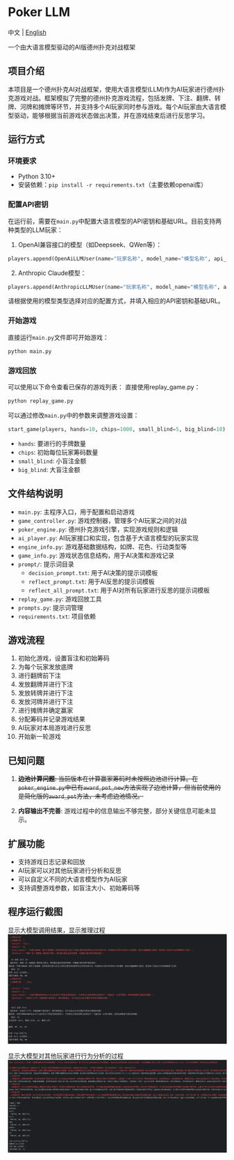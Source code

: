 # Poker LLM

中文 | [English](README_EN.md)

一个由大语言模型驱动的AI版德州扑克对战框架

## 项目介绍

本项目是一个德州扑克AI对战框架，使用大语言模型(LLM)作为AI玩家进行德州扑克游戏对战。框架模拟了完整的德州扑克游戏流程，包括发牌、下注、翻牌、转牌、河牌和摊牌等环节，并支持多个AI玩家同时参与游戏。每个AI玩家由大语言模型驱动，能够根据当前游戏状态做出决策，并在游戏结束后进行反思学习。

## 运行方式

### 环境要求

- Python 3.10+
- 安装依赖：`pip install -r requirements.txt`（主要依赖openai库）

### 配置API密钥

在运行前，需要在`main.py`中配置大语言模型的API密钥和基础URL。目前支持两种类型的LLM玩家：

1. OpenAI兼容接口的模型（如Deepseek、QWen等）：
```python
players.append(OpenAiLLMUser(name="玩家名称", model_name="模型名称", api_key='YOUR_API_KEY', base_url="YOUR_BASE_URL"))
```

2. Anthropic Claude模型：
```python
players.append(AnthropicLLMUser(name="玩家名称", model_name="模型名称", api_key='YOUR_API_KEY', base_url="YOUR_BASE_URL"))
```

请根据使用的模型类型选择对应的配置方式，并填入相应的API密钥和基础URL。

### 开始游戏

直接运行`main.py`文件即可开始游戏：

```bash
python main.py
```

### 游戏回放

可以使用以下命令查看已保存的游戏列表：
直接使用replay_game.py：

```bash
python replay_game.py
```

可以通过修改`main.py`中的参数来调整游戏设置：

```python
start_game(players, hands=10, chips=1000, small_blind=5, big_blind=10)
```

- `hands`: 要进行的手牌数量
- `chips`: 初始每位玩家筹码数量
- `small_blind`: 小盲注金额
- `big_blind`: 大盲注金额

## 文件结构说明

- `main.py`: 主程序入口，用于配置和启动游戏
- `game_controller.py`: 游戏控制器，管理多个AI玩家之间的对战
- `poker_engine.py`: 德州扑克游戏引擎，实现游戏规则和逻辑
- `ai_player.py`: AI玩家接口和实现，包含基于大语言模型的玩家实现
- `engine_info.py`: 游戏基础数据结构，如牌、花色、行动类型等
- `game_info.py`: 游戏状态信息结构，用于AI决策和游戏记录
- `prompt/`: 提示词目录
  - `decision_prompt.txt`: 用于AI决策的提示词模板
  - `reflect_prompt.txt`: 用于AI反思的提示词模板
  - `reflect_all_prompt.txt`: 用于AI对所有玩家进行反思的提示词模板
- `replay_game.py`: 游戏回放工具
- `prompts.py`: 提示词管理
- `requirements.txt`: 项目依赖

## 游戏流程

1. 初始化游戏，设置盲注和初始筹码
2. 为每个玩家发放底牌
3. 进行翻牌前下注
4. 发放翻牌并进行下注
5. 发放转牌并进行下注
6. 发放河牌并进行下注
7. 进行摊牌并确定赢家
8. 分配筹码并记录游戏结果
9. AI玩家对本局游戏进行反思
10. 开始新一轮游戏

## 已知问题

1. ~~**边池计算问题**: 当前版本在计算赢家筹码时未按照边池进行计算。在`poker_engine.py`中已有`award_pot_new`方法实现了边池计算，但当前使用的是简化版的`award_pot`方法，未考虑边池情况。~~

2. **内容输出不完善**: 游戏过程中的信息输出不够完整，部分关键信息可能未显示。


## 扩展功能

- 支持游戏日志记录和回放
- AI玩家可以对其他玩家进行分析和反思
- 可以自定义不同的大语言模型作为AI玩家
- 支持调整游戏参数，如盲注大小、初始筹码等

## 程序运行截图

显示大模型调用结果，显示推理过程
![程序截图](./doc/img/1.png)

显示大模型对其他玩家进行行为分析的过程
![程序截图](./doc/img/2.png)